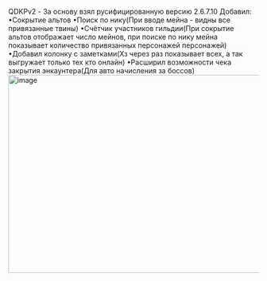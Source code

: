 QDKPv2 - За основу взял русифицированную версию 2.6.7.10
  Добавил:
  •Сокрытие альтов
  •Поиск по нику(При вводе мейна - видны все привязанные твины)
  •Счётчик участников гильдии(При сокрытие альтов отображает число мейнов, при поиске по нику мейна показывает количество привязанных персонажей персонажей)
  •Добавил колонку с заметками(Хз через раз показывает всех, а так выгружает только тех кто онлайн)
  •Расширил возможности чека закрытия энкаунтера(Для авто начисления за боссов)
<img width="859" height="398" alt="image" src="https://github.com/user-attachments/assets/702f0beb-4fef-4fcb-9db0-5a757bf954f3" />
